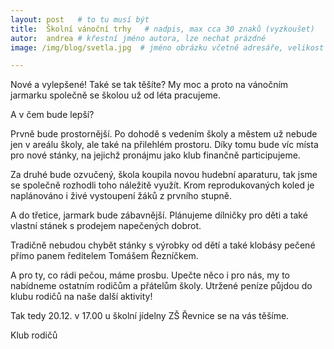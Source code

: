 ```yaml
---
layout: post   # to tu musí být
title:  Školní vánoční trhy   # nadpis, max cca 30 znaků (vyzkoušet)
autor:  andrea # křestní jméno autora, lze nechat prázdné
image: /img/blog/svetla.jpg  # jméno obrázku včetně adresáře, velikost 900x600

---
```

Nové a vylepšené! Také se tak těšíte? My moc a proto na vánočním jarmarku společně se školou už od léta pracujeme.

<!--vice-->

A v čem bude lepší? 

Prvně bude prostornější. Po dohodě s vedením školy a městem už nebude jen v areálu školy, ale také na přilehlém prostoru. 
Díky tomu bude víc místa pro nové stánky, na jejichž pronájmu jako klub finančně participujeme. 

Za druhé bude ozvučený, škola koupila novou hudební aparaturu, tak jsme se společně rozhodli toho náležitě využít.
Krom reprodukovaných koled je naplánováno i živé vystoupení žáků z prvního stupně. 

A do třetice, jarmark bude zábavnější. Plánujeme dílničky pro děti a také vlastní stánek s prodejem napečených dobrot.

Tradičně nebudou chybět stánky s výrobky od dětí a také klobásy pečené přímo panem ředitelem Tomášem Řezníčkem.

A pro ty, co rádi pečou, máme prosbu. Upečte něco i pro nás, my to nabídneme ostatním rodičům a přátelům školy. 
Utržené peníze půjdou do klubu rodičů na naše další aktivity!  

Tak tedy 20.12. v 17.00 u školní jídelny ZŠ Řevnice se na vás těšíme.

Klub rodičů


<!--quote-->
